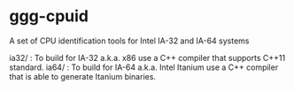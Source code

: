 ggg-cpuid
=========

A set of CPU identification tools for Intel IA-32 and IA-64 systems

ia32/ : To build for IA-32 a.k.a. x86 use a C++ compiler that supports C++11 standard.
ia64/ : To build for IA-64 a.k.a. Intel Itanium use a C++ compiler that is able to generate Itanium binaries.
